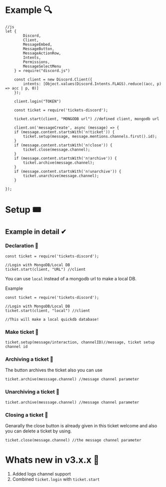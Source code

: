 # Example 🔍
```
//js
let {
        Discord,
        Client,
        MessageEmbed,
        MessageButton,
        MessageActionRow,
        Intents,
        Permissions,
        MessageSelectMenu
    } = require("discord.js")
    
    const client = new Discord.Client({
        intents: [Object.values(Discord.Intents.FLAGS).reduce((acc, p) => acc | p, 0)]
    });
    
    client.login("TOKEN")
    
    const ticket = require('tickets-discord');
    
    ticket.start(client, "MONGODB url") //defined client, mongodb url

    client.on('messageCreate', async (message) => {
    if (message.content.startsWith('n!ticket')) {
        ticket.setup(message, message.mentions.channels.first().id);
    }
    if (message.content.startsWith('n!close')) {
        ticket.close(message.channel);
    }
    if (message.content.startsWith('n!archive')) {
        ticket.archive(message.channel);
    }
    if (message.content.startsWith('n!unarchive')) {
        ticket.unarchive(message.channel);
    }

});
```

# Setup 🎟

## Example in detail ✔
### Declaration 📢
```
const ticket = require('tickets-discord');

//Login with MongoDB/Local DB
ticket.start(client, "URL") //client
```
You can use `local` instead of a mongodb url to make a local DB.

Example 
```
const ticket = require('tickets-discord');

//Login with MongoDB/Local DB
ticket.start(client, "local") //client

//This will make a local quickdb database!
```
### Make ticket 🎫

```
ticket.setup(message/interaction, channelID)//message, ticket setup channel id
```
### Archiving a ticket 🎫
The button archives the ticket also you can use 

```
ticket.archive(messsage.channel) //message channel parameter
```

### Unarchiving a ticket 🎫

```
ticket.archive(messsage.channel) //message channel parameter
```
### Closing a ticket 🎫
Genarally the close button is already given in this ticket welcome and also you can delete a ticket by using.

```
ticket.close(message.channel) //the message channel parameter
```

# Whats new in v3.x.x 🎉
1. Added logs channel support
2. Combined `ticket.login` with `ticket.start`